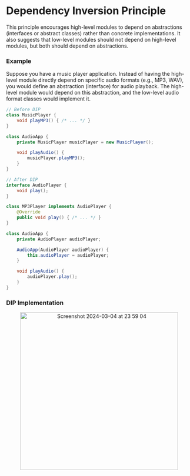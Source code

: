 # Dependency Inversion Principle 

This principle encourages high-level modules to depend on abstractions (interfaces or abstract classes) rather than concrete implementations. It also suggests that low-level modules should not depend on high-level modules, but both should depend on abstractions.

### Example 
Suppose you have a music player application. Instead of having the high-level module directly depend on specific audio formats (e.g., MP3, WAV), you would define an abstraction (interface) for audio playback. The high-level module would depend on this abstraction, and the low-level audio format classes would implement it.

```java
// Before DIP
class MusicPlayer {
    void playMP3() { /* ... */ }
}

class AudioApp {
    private MusicPlayer musicPlayer = new MusicPlayer();

    void playAudio() {
        musicPlayer.playMP3();
    }
}

// After DIP
interface AudioPlayer {
    void play();
}

class MP3Player implements AudioPlayer {
    @Override
    public void play() { /* ... */ }
}

class AudioApp {
    private AudioPlayer audioPlayer;

    AudioApp(AudioPlayer audioPlayer) {
        this.audioPlayer = audioPlayer;
    }

    void playAudio() {
        audioPlayer.play();
    }
}
```
### DIP Implementation

<p align="center">
    <img width="429" alt="Screenshot 2024-03-04 at 23 59 04" src="https://github.com/devaaks/low-level-design/assets/16061289/d7d6470e-c6d6-4cf3-8ef4-0759219b83ef">
</p>




